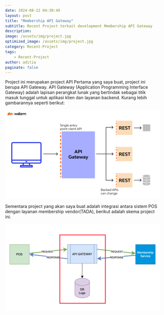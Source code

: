 ```yaml
---
date: 2024-08-22 04:30:49
layout: post
title: "Membership API Gateway"
subtitle: Recent Project terkait development Membership API Gateway
description:
image: /assets/img/project.jpg
optimized_image: /assets/img/project.jpg
category: Recent-Project
tags:
    - Recent-Project
author: aditia
paginate: false
---
```


Project ini merupakan project API Pertama yang saya buat, project ini berupa API Gateway. API Gateway (Application Programming Interface Gateway) adalah lapisan perangkat lunak yang bertindak sebagai titik masuk tunggal untuk aplikasi klien dan layanan backend. Kurang lebih gambarannya seperti berikut:

<img src="/assets/img/post/api_gateway.png" alt="API Gateway" width="700">

Sementara project yang akan saya buat adalah integrasi antara sistem POS dengan layanan membership vendor(TADA), berikut adalah skema project ini.

<img src="/assets/img/post/project_api_membership.png" alt="API Gateway" width="700">


